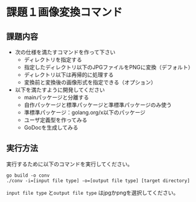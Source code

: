 # 課題１画像変換コマンド
## 課題内容
- 次の仕様を満たすコマンドを作って下さい
    - ディレクトリを指定する
    - 指定したディレクトリ以下のJPGファイルをPNGに変換（デフォルト）
    - ディレクトリ以下は再帰的に処理する
    - 変換前と変換後の画像形式を指定できる（オプション）
- 以下を満たすように開発してください
    - mainパッケージと分離する
    - 自作パッケージと標準パッケージと準標準パッケージのみ使う
    - 準標準パッケージ：golang.org/x以下のパッケージ
    - ユーザ定義型を作ってみる
    - GoDocを生成してみる

## 実行方法
実行するために以下のコマンドを実行してください。
```
go build -o conv
./conv -i=[input file type] -o=[output file type] [target directory]

```
`input file type` と`output file type` はjpgかpngを選択してください。